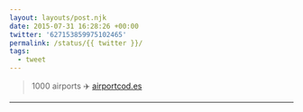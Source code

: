 ```yaml
---
layout: layouts/post.njk
date: 2015-07-31 16:28:26 +00:00
twitter: '627153859975102465'
permalink: /status/{{ twitter }}/
tags: 
  - tweet
---
```


> 1000 airports ✈️ [airportcod.es](https://airportcod.es)

---
